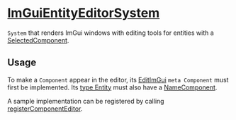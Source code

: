 # [ImGuiEntityEditorSystem](ImGuiEntityEditorSystem.hpp)

`System` that renders ImGui windows with editing tools for entities with a [SelectedComponent](../components/data/SelectedComponent.md).

## Usage

To make a `Component` appear in the editor, its [EditImGui](../components/meta/EditImGui.md) `meta Component` must first be implemented. Its [type Entity](../helpers/TypeHelper.md) must also have a [NameComponent](../components/data/NameComponent.md).

A sample implementation can be registered by calling [registerComponentEditor](../helpers/RegisterComponentEditor.md).